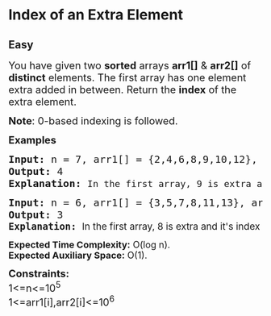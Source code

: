 # Index of an Extra Element
## Easy
<div class="problems_problem_content__Xm_eO"><p><span style="font-size: 20px;">You have given two <strong>sorted</strong> arrays <strong>arr1[]</strong> &amp; <strong>arr2[]</strong> of <strong>distinct</strong> elements. The first array has one element extra added in between. Return the <strong>index</strong> of the extra element.</span></p>
<p><span style="font-size: 20px;"><strong>Note</strong>: 0-based indexing is followed.</span></p>
<p><span style="font-size: 20px;"><strong>Examples</strong></span></p>
<pre><span style="font-size: 20px;"><strong>Input: </strong>n = 7, arr1[] = {2,4,6,8,9,10,12}, arr2[] = {2,4,6,8,10,12}
<strong>Output: </strong>4<strong>
Explanation: </strong></span><span style="font-size: 18px;">In the first array, 9 is extra added and it's index is 4.</span></pre>
<pre><span style="font-size: 20px;"><strong>Input: </strong>n = 6, arr1[] = {3,5,7,8,11,13}, arr2[] = {3,5,7,11,13}
<strong>Output: </strong>3<br></span><span style="font-size: 14pt;"><strong>Explanation: </strong><span style="font-family: -apple-system, BlinkMacSystemFont, 'Segoe UI', Roboto, Oxygen, Ubuntu, Cantarell, 'Open Sans', 'Helvetica Neue', sans-serif;">In the first array, 8 is extra and it's index is 3.</span></span></pre>
<p><span style="font-size: 18px;"><strong>Expected Time Complexity:</strong> O(log n).<br><strong>Expected Auxiliary Space:</strong>&nbsp;O(1).</span></p>
<p><span style="font-size: 20px;"><strong>Constraints:</strong><br>1&lt;=n&lt;=10<sup>5</sup><br>1&lt;=arr1[i],arr2[i]&lt;=10<sup>6</sup></span></p></div>